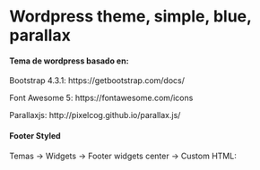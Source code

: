 <h1>Wordpress theme, simple, blue, parallax</h1>

<h4>Tema de wordpress basado en:</h4>

<p>Bootstrap 4.3.1: https://getbootstrap.com/docs/</p>
<p>Font Awesome 5: https://fontawesome.com/icons</p>
<p>Parallaxjs: http://pixelcog.github.io/parallax.js/</p>

<h4>Footer Styled</h4>
<p>Temas -> Widgets -> Footer widgets center -> Custom HTML:</p>


<a href="mailto:Info@mmconstructionllc.us" style="color: #cbc5c1"><span class="fa-stack fa-2x">
<i class="fas fa-circle fa-stack-2x"></i>
<i class="fas fa-envelope fa-stack-1x fa-inverse" style="color: #000"></i>
</span></a>
<a href="https://www.facebook.com/mmconstructionllc1/" target="_blank" style="color: #cbc5c1"><span class="fa-stack fa-2x">
  <i class="fas fa-circle fa-stack-2x"></i>
  <i class="fab fa-facebook-f fa-stack-1x fa-inverse" style="color: #000"></i>
</span></a>
<a href="https://www.instagram.com/mmconstructionllc/" target="_blank" style="color: #cbc5c1"><span class="fa-stack fa-2x">
  <i class="fas fa-circle fa-stack-2x"></i>
  <i class="fab fa-instagram fa-stack-1x fa-inverse" style="color: #000"></i>
</span></a>
<a href="https://youtu.be/LjWpj6zZzyE" style="color: #cbc5c1"><span class="fa-stack fa-2x">
  <i class="fas fa-circle fa-stack-2x"></i>
  <i class="fab fa-youtube fa-stack-1x fa-inverse" style="color: #000"></i>
</span></a>
